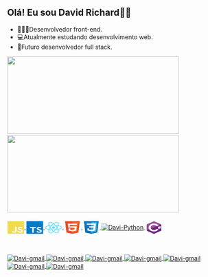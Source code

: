 ## Olá! Eu sou David Richard✌🏽

- 👨🏽‍💻Desenvolvedor front-end.
- 💻Atualmente estudando desenvolvimento web.
- 🔋Futuro desenvolvedor full stack.

<div>
<a href="https://github.com/Davirichard">
  <img height = "180em" width="400" src = "https://github-readme-stats.vercel.app/api?username=Davirichard&show_icons=true&theme=dark&include_all_commits=true&count_private=true" />
  <img height = "180em" width="400" src = "https://github-readme-stats.vercel.app/api/top-langs/?username=Davirichard&layout=compact&langs_count=7&theme=dark" />
</div>
  
  <div style="display: inline_block"><br>
  <img align="center" alt="Davi-Js" height="30" width="40" src="https://raw.githubusercontent.com/devicons/devicon/master/icons/javascript/javascript-plain.svg">
  <img align="center" alt="Davi-Ts" height="30" width="40" src="https://raw.githubusercontent.com/devicons/devicon/master/icons/typescript/typescript-plain.svg">
  <img align="center" alt="Davi-React" height="30" width="40" src="https://raw.githubusercontent.com/devicons/devicon/master/icons/react/react-original.svg">
  <img align="center" alt="Davi-HTML" height="30" width="40" src="https://raw.githubusercontent.com/devicons/devicon/master/icons/html5/html5-original.svg">
  <img align="center" alt="Davi-CSS" height="30" width="40" src="https://raw.githubusercontent.com/devicons/devicon/master/icons/css3/css3-original.svg">
  <img align="center" alt="Davi-Python" height="30" width="40" src="https://raw.githubusercontent.com/devicons/devicon/master/icons/next/next-original.svg">
  <img align="center" alt="Davi-Csharp" height="30" width="40" src="https://raw.githubusercontent.com/devicons/devicon/master/icons/csharp/csharp-original.svg">
</div>
  
  ##
  
  <div style = "display: inline_block"> <br>
<img align ="center" alt="Davi-gmail" height = "30" width = "100" src="https://img.shields.io/badge/Gmail-D14836?style=for-the-badge&logo=gmail&logoColor=white">
<img align ="center" alt="Davi-gmail" height = "30" width = "100" src="https://img.shields.io/badge/Discord-7289DA?style=for-the-badge&logo=discord&logoColor=white">
<img align ="center" alt="Davi-gmail" height = "30" width = "100" src="https://img.shields.io/badge/Twitch-9146FF?style=for-the-badge&logo=twitch&logoColor=white">
<img align ="center" alt="Davi-gmail" height = "30" width = "100" src="https://img.shields.io/badge/Telegram-2CA5E0?style=for-the-badge&logo=telegram&logoColor=white">
<img align ="center" alt="Davi-gmail" height = "30" width = "100" src="https://img.shields.io/badge/LinkedIn-0077B5?style=for-the-badge&logo=linkedin&logoColor=white">
<img align ="center" alt="Davi-gmail" height = "30" width = "100" src="https://img.shields.io/badge/Instagram-E4405F?style=for-the-badge&logo=instagram&logoColor=white">
<img align ="center" alt="Davi-gmail" height = "30" width = "100" src="https://img.shields.io/badge/Twitter-1DA1F2?style=for-the-badge&logo=twitter&logoColor=white">
</div>
